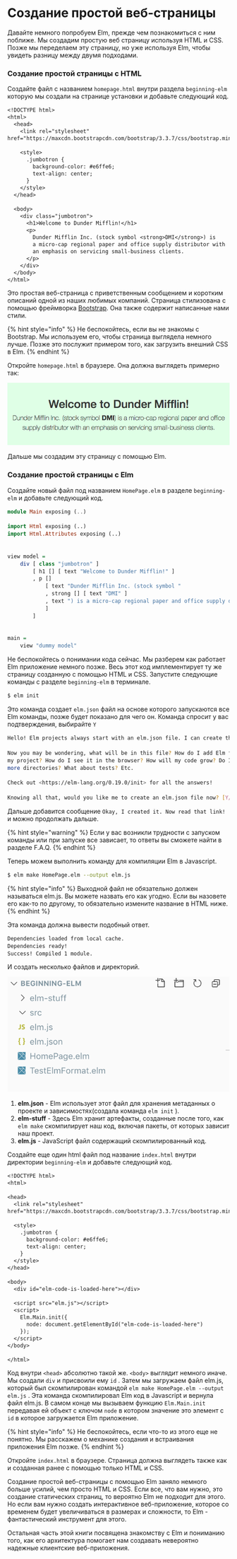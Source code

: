 # Создание простой веб-страницы

Давайте немного попробуем Elm, прежде чем познакомиться с ним поближе. Мы создадим простую веб страницу используя HTML и CSS. Позже мы переделаем эту страницу, но уже используя Elm, чтобы увидеть разницу между двумя подходами.

### Создание простой страницы с HTML

Создайте файл с названием `homepage.html` внутри раздела `beginning-elm` которую мы создали на странице установки и добавьте следующий код.

```markup
<!DOCTYPE html>
<html>
  <head>
    <link rel="stylesheet" href="https://maxcdn.bootstrapcdn.com/bootstrap/3.3.7/css/bootstrap.min.css">

    <style>
      .jumbotron {
        background-color: #e6ffe6;
        text-align: center;
      }
    </style>
  </head>

  <body>
    <div class="jumbotron">
      <h1>Welcome to Dunder Mifflin!</h1>
      <p>
        Dunder Mifflin Inc. (stock symbol <strong>DMI</strong>) is
        a micro-cap regional paper and office supply distributor with
        an emphasis on servicing small-business clients.
      </p>
    </div>
  </body>
</html>
```

Это простая веб-страница с приветственным сообщением и коротким описаний одной из наших любимых компаний. Страница стилизована с помощью фреймворка [Bootstrap](https://getbootstrap.com). Она также содержит написанные нами стили.

{% hint style="info" %}
Не беспокойтесь, если вы не знакомы с Bootstrap. Мы используем его, чтобы страница выглядела немного лучше. Позже это послужит примером того, как загрузить внешний CSS в Elm.
{% endhint %}

Откройте `homepage.html` в браузере. Она должна выглядеть примерно так:

![](../../.gitbook/assets/homepage-in-html.png)

Дальше мы создадим эту страницу с помощью Elm.

### Создание простой страницы с Elm

Создайте новый файл под названием `HomePage.elm` в разделе `beginning-elm` и добавьте следующий код.

```haskell
module Main exposing (..)

import Html exposing (..)
import Html.Attributes exposing (..)


view model =
    div [ class "jumbotron" ]
        [ h1 [] [ text "Welcome to Dunder Mifflin!" ]
        , p []
            [ text "Dunder Mifflin Inc. (stock symbol "
            , strong [] [ text "DMI" ]
            , text ") is a micro-cap regional paper and office supply distributor with an emphasis on servicing small-business clients."
            ]
        ]


main =
    view "dummy model"
```

Не беспокойтесь о понимании кода сейчас. Мы разберем как работает Elm приложение немного позже. Весь этот код имплементирует ту же страницу созданную с помощью HTML и CSS. Запустите следующие команды с разделе `beginning-elm` в терминале.

```bash
$ elm init
```

Это команда создает `elm.json` файл на основе которого запускаются все Elm команды, позже будет показано для чего он. Команда спросит у вас подтверждения, выбирайте `Y` 

```bash
Hello! Elm projects always start with an elm.json file. I can create them!

Now you may be wondering, what will be in this file? How do I add Elm files to
my project? How do I see it in the browser? How will my code grow? Do I need
more directories? What about tests? Etc.

Check out <https://elm-lang.org/0.19.0/init> for all the answers!

Knowing all that, would you like me to create an elm.json file now? [Y/n]:
```

Дальше добавится сообщение `Okay, I created it. Now read that link!` и можно продолжать дальше.

{% hint style="warning" %}
Если у вас возникли трудности с запуском команды или при запуске все зависает, то ответы вы сможете найти в разделе F.A.Q.
{% endhint %}

Теперь можем выполнить команду для компиляции Elm в Javascript.

```bash
$ elm make HomePage.elm --output elm.js
```

{% hint style="info" %}
Выходной файл не обязательно должен называться elm.js. Вы можете назвать его как угодно. Если вы назовете его как-то по другому, то обязательно измените название в HTML ниже.
{% endhint %}

Эта команда должна вывести подобный ответ.

```bash
Dependencies loaded from local cache.
Dependencies ready!
Success! Compiled 1 module.
```

И создать несколько файлов и директорий.

![](../../.gitbook/assets/elm-make-structure.png)

1. **elm.json** - Elm использует этот файл для хранения метаданных о проекте и зависимостях\(создала команда `elm init` \).
2. **elm-stuff** - Здесь Elm хранит артефакты, созданные после того, как `elm make` скомпилирует наш код, включая пакеты, от которых зависит наш проект.
3. **elm.js** - JavaScript файл содержащий  скомпилированный код.

Создайте еще один html файл под название `index.html` внутри директории `beginning-elm` и добавьте следующий код.

```markup
<!DOCTYPE html>
<html>

<head>
  <link rel="stylesheet" href="https://maxcdn.bootstrapcdn.com/bootstrap/3.3.7/css/bootstrap.min.css">

  <style>
    .jumbotron {
      background-color: #e6ffe6;
      text-align: center;
    }
  </style>
</head>

<body>
  <div id="elm-code-is-loaded-here"></div>

  <script src="elm.js"></script>
  <script>
    Elm.Main.init({
      node: document.getElementById("elm-code-is-loaded-here")
    });
  </script>
</body>

</html>
```

Код внутри `<head>` абсолютно такой же. `<body>` выглядит немного иначе. Мы создали `div` и присвоили ему `id` . Затем мы загружаем файл elm.js, который был скомпилирован командой `elm make HomePage.elm --output elm.js` . Эта команда скомпилировал Elm код в Javascript и вернула файл elm.js. В самом конце мы вызываем функцию `Elm.Main.init` передавая ей объект с ключом `node` в котором значение это элемент с `id` в которое загружается Elm приложение.

{% hint style="info" %}
Не беспокойтесь, если что-то из этого еще не понятно. Мы расскажем о механике создания и встраивания приложения Elm позже.
{% endhint %}

Откройте `index.html` в браузере. Страница должна выглядеть также как и созданная ранее с помощью только HTML и CSS.

Создание простой веб-страницы с помощью Elm заняло немного больше усилий, чем просто HTML и CSS. Если все, что вам нужно, это создание статических страниц, то вероятно Elm не подходит для этого. Но если вам нужно создать интерактивное веб-приложение, которое со временем будет увеличиваться в размерах и сложности, то Elm - фантастический инструмент для этого.

Остальная часть этой книги посвящена знакомству с Elm и пониманию того, как его архитектура помогает нам создавать невероятно надежные клиентские веб-приложения.

